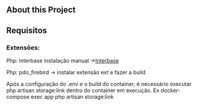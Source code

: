 ## About this Project




## Requisitos

<h3>Extensões:</h3>
<p>Php: interbase instalação manual -><a href="https://github.com/FirebirdSQL/php-firebird">Interbase</a></p> 
<p>Php: pdo_firebird -> instalar extensão ext e fazer a build    </p>
<p> Após a configuração do .env e o build do container, é necessário executar php artisan storage:link dentro do container em execução. Ex docker-compose exec app php artisan storage:link </p>





